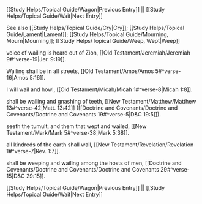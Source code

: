 [[Study Helps/Topical Guide/Wagon|Previous Entry]]  ||  [[Study Helps/Topical Guide/Wait|Next Entry]]

 See also [[Study Helps/Topical Guide/Cry|Cry]]; [[Study Helps/Topical Guide/Lament|Lament]]; [[Study Helps/Topical Guide/Mourning, Mourn|Mourning]]; [[Study Helps/Topical Guide/Weep, Wept|Weep]]

 voice of wailing is heard out of Zion, [[Old Testament/Jeremiah/Jeremiah 9#^verse-19|Jer. 9:19]].

 Wailing shall be in all streets, [[Old Testament/Amos/Amos 5#^verse-16|Amos 5:16]].

 I will wail and howl, [[Old Testament/Micah/Micah 1#^verse-8|Micah 1:8]].

 shall be wailing and gnashing of teeth, [[New Testament/Matthew/Matthew 13#^verse-42|Matt. 13:42]] ([[Doctrine and Covenants/Doctrine and Covenants/Doctrine and Covenants 19#^verse-5|D&C 19:5]]).

 seeth the tumult, and them that wept and wailed, [[New Testament/Mark/Mark 5#^verse-38|Mark 5:38]].

 all kindreds of the earth shall wail, [[New Testament/Revelation/Revelation 1#^verse-7|Rev. 1:7]].

 shall be weeping and wailing among the hosts of men, [[Doctrine and Covenants/Doctrine and Covenants/Doctrine and Covenants 29#^verse-15|D&C 29:15]].

[[Study Helps/Topical Guide/Wagon|Previous Entry]]  ||  [[Study Helps/Topical Guide/Wait|Next Entry]]